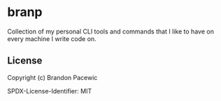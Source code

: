 # branp
Collection of my personal CLI tools and commands that I like to have on every machine I write code on.

## License

Copyright (c) Brandon Pacewic

SPDX-License-Identifier: MIT
